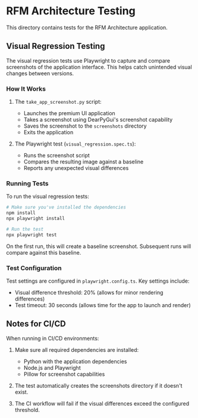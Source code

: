 # RFM Architecture Testing

This directory contains tests for the RFM Architecture application.

## Visual Regression Testing

The visual regression tests use Playwright to capture and compare screenshots of the application interface. This helps catch unintended visual changes between versions.

### How It Works

1. The `take_app_screenshot.py` script:
   - Launches the premium UI application
   - Takes a screenshot using DearPyGui's screenshot capability
   - Saves the screenshot to the `screenshots` directory
   - Exits the application

2. The Playwright test (`visual_regression.spec.ts`):
   - Runs the screenshot script
   - Compares the resulting image against a baseline
   - Reports any unexpected visual differences

### Running Tests

To run the visual regression tests:

```bash
# Make sure you've installed the dependencies
npm install
npx playwright install

# Run the test
npx playwright test
```

On the first run, this will create a baseline screenshot. Subsequent runs will compare against this baseline.

### Test Configuration

Test settings are configured in `playwright.config.ts`. Key settings include:

- Visual difference threshold: 20% (allows for minor rendering differences)
- Test timeout: 30 seconds (allows time for the app to launch and render)

## Notes for CI/CD

When running in CI/CD environments:

1. Make sure all required dependencies are installed:
   - Python with the application dependencies
   - Node.js and Playwright
   - Pillow for screenshot capabilities

2. The test automatically creates the screenshots directory if it doesn't exist.

3. The CI workflow will fail if the visual differences exceed the configured threshold.
